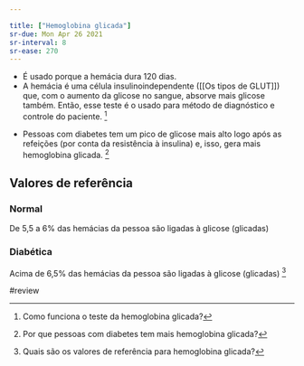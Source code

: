 ```yaml
---

title: ["Hemoglobina glicada"]
sr-due: Mon Apr 26 2021
sr-interval: 8
sr-ease: 270
---
```


+ É usado porque a hemácia dura 120 dias.
+ A hemácia é uma célula insulinoindependente ([[Os tipos de GLUT]]) que, com o aumento da glicose no sangue, absorve mais glicose também. Então, esse teste é o usado para método de diagnóstico e controle do paciente. [^636699]

[^636699]: Como funciona o teste da hemoglobina glicada?

+ Pessoas com diabetes tem um pico de glicose mais alto logo após as refeições (por conta da resistência à insulina) e, isso, gera mais hemoglobina glicada. [^599028]

[^599028]: Por que pessoas com diabetes tem mais hemoglobina glicada?

## Valores de referência
### Normal
De 5,5 a 6% das hemácias da pessoa são ligadas à glicose (glicadas)
### Diabética
Acima de 6,5% das hemácias da pessoa são ligadas à glicose (glicadas) [^252599]

[^252599]: Quais são os valores de referência para hemoglobina glicada?

#review 
